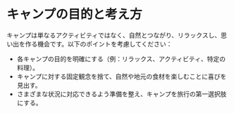 # キャンプの目的と考え方

キャンプは単なるアクティビティではなく、自然とつながり、リラックスし、思い出を作る機会です。以下のポイントを考慮してください：

- 各キャンプの目的を明確にする（例：リラックス、アクティビティ、特定の料理）。
- キャンプに対する固定観念を捨て、自然や地元の食材を楽しむことに喜びを見出す。
- さまざまな状況に対応できるよう準備を整え、キャンプを旅行の第一選択肢にする。
